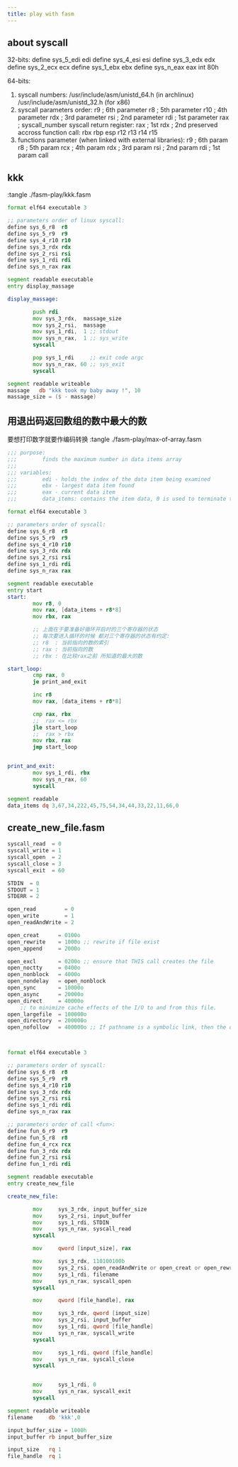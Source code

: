 ```yaml
---
title: play with fasm
---
```


## about syscall

32-bits:
define sys_5_edi edi
define sys_4_esi esi
define sys_3_edx edx
define sys_2_ecx ecx
define sys_1_ebx ebx
define sys_n_eax eax
int 80h

64-bits:
1. syscall numbers:
   /usr/include/asm/unistd_64.h (in archlinux)
   /usr/include/asm/unistd_32.h (for x86)
2. syscall parameters order:
   r9    ; 6th parameter
   r8    ; 5th parameter
   r10   ; 4th parameter
   rdx   ; 3rd parameter
   rsi   ; 2nd parameter
   rdi   ; 1st parameter
   rax   ; syscall_number
   syscall
   return register:
   rax   ; 1st
   rdx   ; 2nd
   preserved accross function call: rbx rbp esp r12 r13 r14 r15
3. functions parameter (when linked with external libraries):
   r9    ; 6th param
   r8    ; 5th param
   rcx   ; 4th param
   rdx   ; 3rd param
   rsi   ; 2nd param
   rdi   ; 1st param
   call <library>

## kkk

:tangle ./fasm-play/kkk.fasm
```fasm
format elf64 executable 3

;; parameters order of linux syscall:
define sys_6_r8  r8
define sys_5_r9  r9
define sys_4_r10 r10
define sys_3_rdx rdx
define sys_2_rsi rsi
define sys_1_rdi rdi
define sys_n_rax rax

segment readable executable
entry display_massage

display_massage:

        push rdi
        mov sys_3_rdx,  massage_size
        mov sys_2_rsi,  massage
        mov sys_1_rdi,  1 ;; stdout
        mov sys_n_rax,  1 ;; sys_write
        syscall

        pop sys_1_rdi     ;; exit code argc
        mov sys_n_rax, 60 ;; sys_exit
        syscall

segment readable writeable
massage   db "kkk took my baby away !", 10
massage_size = ($ - massage)
```

## 用退出码返回数组的数中最大的数

要想打印数字就要作编码转换
:tangle ./fasm-play/max-of-array.fasm
```fasm
;;; purpose:
;;;        finds the maximum number in data items array
;;;
;;; variables:
;;;        edi - holds the index of the data item being examined
;;;        ebx - largest data item found
;;;        eax - current data item
;;;        data_items: contains the item data, 0 is used to terminate the data

format elf64 executable 3

;; parameters order of syscall:
define sys_6_r8  r8
define sys_5_r9  r9
define sys_4_r10 r10
define sys_3_rdx rdx
define sys_2_rsi rsi
define sys_1_rdi rdi
define sys_n_rax rax

segment readable executable
entry start
start:
        mov r8, 0
        mov rax, [data_items + r8*8]
        mov rbx, rax

        ;; 上面在于要准备好循环开启时的三个寄存器的状态
        ;; 每次要进入循环的时候 都对三个寄存器的状态有约定:
        ;; r8  : 当前指向的数的索引
        ;; rax : 当前指向的数
        ;; rbx : 在比较rax之前 所知道的最大的数

start_loop:
        cmp rax, 0
        je print_and_exit

        inc r8
        mov rax, [data_items + r8*8]

        cmp rax, rbx
        ;;  rax <= rbx
        jle start_loop
        ;;  rax > rbx
        mov rbx, rax
        jmp start_loop


print_and_exit:
        mov sys_1_rdi, rbx
        mov sys_n_rax, 60
        syscall

segment readable
data_items dq 3,67,34,222,45,75,54,34,44,33,22,11,66,0
```

## create_new_file.fasm

```fasm :tangle create-new-file.fasm
syscall_read  = 0
syscall_write = 1
syscall_open  = 2
syscall_close = 3
syscall_exit  = 60

STDIN  = 0
STDOUT = 1
STDERR = 2

open_read         = 0
open_write        = 1
open_readAndWrite = 2

open_creat      = 0100o
open_rewrite    = 1000o ;; rewrite if file exist
open_append     = 2000o

open_excl       = 0200o ;; ensure that THIS call creates the file
open_noctty     = 0400o
open_nonblock   = 4000o
open_nondelay   = open_nonblock
open_sync       = 10000o
open_async      = 20000o
open_direct     = 40000o
    ;; to minimize cache effects of the I/O to and from this file.
open_largefile  = 100000o
open_directory  = 200000o
open_nofollow   = 400000o ;; If pathname is a symbolic link, then the open fails.



format elf64 executable 3

;; parameters order of syscall:
define sys_6_r8  r8
define sys_5_r9  r9
define sys_4_r10 r10
define sys_3_rdx rdx
define sys_2_rsi rsi
define sys_1_rdi rdi
define sys_n_rax rax

;; parameters order of call <fun>:
define fun_6_r9  r9
define fun_5_r8  r8
define fun_4_rcx rcx
define fun_3_rdx rdx
define fun_2_rsi rsi
define fun_1_rdi rdi

segment readable executable
entry create_new_file

create_new_file:

        mov     sys_3_rdx, input_buffer_size
        mov     sys_2_rsi, input_buffer
        mov     sys_1_rdi, STDIN
        mov     sys_n_rax, syscall_read
        syscall

        mov     qword [input_size], rax

        mov     sys_3_rdx, 110100100b
        mov     sys_2_rsi, open_readAndWrite or open_creat or open_rewrite
        mov     sys_1_rdi, filename
        mov     sys_n_rax, syscall_open
        syscall

        mov     qword [file_handle], rax

        mov     sys_3_rdx, qword [input_size]
        mov     sys_2_rsi, input_buffer
        mov     sys_1_rdi, qword [file_handle]
        mov     sys_n_rax, syscall_write
        syscall

        mov     sys_1_rdi, qword [file_handle]
        mov     sys_n_rax, syscall_close
        syscall


        mov     sys_1_rdi, 0
        mov     sys_n_rax, syscall_exit
        syscall

segment readable writeable
filename     db 'kkk',0

input_buffer_size = 1000h
input_buffer rb input_buffer_size

input_size   rq 1
file_handle  rq 1
```
